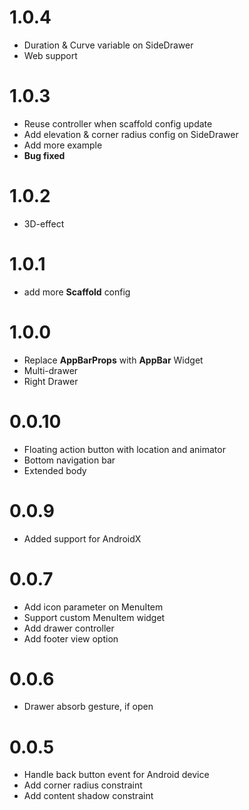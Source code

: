 # 1.0.4
* Duration & Curve variable on SideDrawer
* Web support

# 1.0.3
* Reuse controller when scaffold config update
* Add elevation & corner radius config on SideDrawer
* Add more example
* **Bug fixed**

# 1.0.2
* 3D-effect

# 1.0.1
* add more **Scaffold** config

# 1.0.0
* Replace **AppBarProps** with **AppBar** Widget
* Multi-drawer
* Right Drawer

# 0.0.10
* Floating action button with location and animator
* Bottom navigation bar
* Extended body

# 0.0.9
* Added support for AndroidX

# 0.0.7
* Add icon parameter on MenuItem
* Support custom MenuItem widget
* Add drawer controller
* Add footer view option

# 0.0.6
* Drawer absorb gesture, if open

# 0.0.5
* Handle back button event for Android device
* Add corner radius constraint
* Add content shadow constraint
